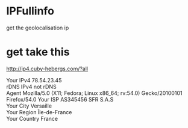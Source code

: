 # IPFullinfo  
get the geolocalisation ip  

# get take this 
http://ip4.cuby-hebergs.com/?all  
  
Your IPv4 78.54.23.45  
rDNS IPv4 not rDNS  
Agent Mozilla/5.0 (X11; Fedora; Linux x86_64; rv:54.0) Gecko/20100101 Firefox/54.0 
Your ISP AS345456 SFR S.A.S  
Your City Versaille  
Your Region Île-de-France   
Your Country France  
